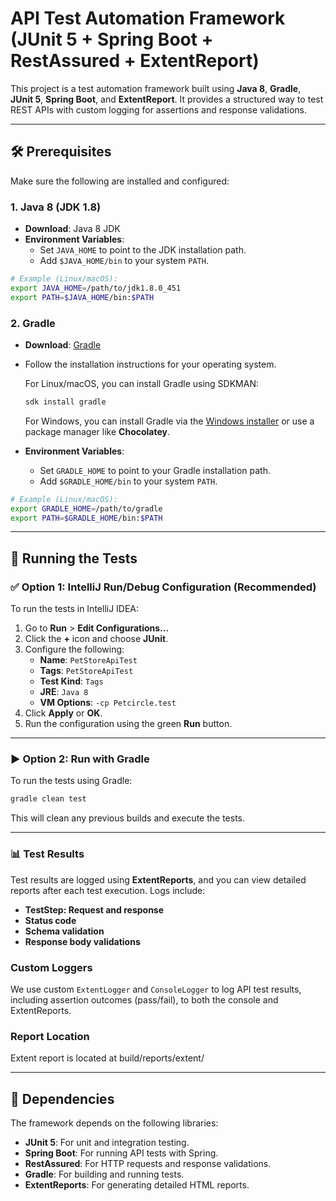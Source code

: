 
# API Test Automation Framework (JUnit 5 + Spring Boot + RestAssured + ExtentReport)

This project is a test automation framework built using **Java 8**, **Gradle**, **JUnit 5**, **Spring Boot**, and **ExtentReport**. It provides a structured way to test REST APIs with custom logging for assertions and response validations.

---

## 🛠 Prerequisites

Make sure the following are installed and configured:

### 1. Java 8 (JDK 1.8)
- **Download**: Java 8 JDK
- **Environment Variables**:
    - Set `JAVA_HOME` to point to the JDK installation path.
    - Add `$JAVA_HOME/bin` to your system `PATH`.

```bash
# Example (Linux/macOS):
export JAVA_HOME=/path/to/jdk1.8.0_451
export PATH=$JAVA_HOME/bin:$PATH
```

### 2. Gradle
- **Download**: [Gradle](https://gradle.org/install/)
- Follow the installation instructions for your operating system.

  For Linux/macOS, you can install Gradle using SDKMAN:

  ```bash
  sdk install gradle
  ```

  For Windows, you can install Gradle via the [Windows installer](https://gradle.org/install/) or use a package manager like **Chocolatey**.

- **Environment Variables**:
    - Set `GRADLE_HOME` to point to your Gradle installation path.
    - Add `$GRADLE_HOME/bin` to your system `PATH`.

```bash
# Example (Linux/macOS):
export GRADLE_HOME=/path/to/gradle
export PATH=$GRADLE_HOME/bin:$PATH
```

---

## 🧪 Running the Tests

### ✅ Option 1: IntelliJ Run/Debug Configuration (Recommended)

To run the tests in IntelliJ IDEA:

1. Go to **Run** > **Edit Configurations...**
2. Click the **+** icon and choose **JUnit**.
3. Configure the following:
    - **Name**: `PetStoreApiTest`
    - **Tags**: `PetStoreApiTest`
    - **Test Kind**: `Tags`
    - **JRE**: `Java 8`
    - **VM Options**: `-cp Petcircle.test`
4. Click **Apply** or **OK**.
5. Run the configuration using the green **Run** button.

---

### ▶️ Option 2: Run with Gradle

To run the tests using Gradle:

```bash
gradle clean test
```

This will clean any previous builds and execute the tests.

---

### 📊 Test Results

Test results are logged using **ExtentReports**, and you can view detailed reports after each test execution. Logs include:
- **TestStep: Request and response**
- **Status code**
- **Schema validation**
- **Response body validations**

### Custom Loggers
We use custom `ExtentLogger` and `ConsoleLogger` to log API test results, including assertion outcomes (pass/fail), to both the console and ExtentReports.

### Report Location
Extent report is located at build/reports/extent/


---

## 🔧 Dependencies

The framework depends on the following libraries:
- **JUnit 5**: For unit and integration testing.
- **Spring Boot**: For running API tests with Spring.
- **RestAssured**: For HTTP requests and response validations.
- **Gradle**: For building and running tests.
- **ExtentReports**: For generating detailed HTML reports.

